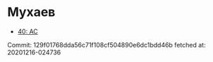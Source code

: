 # Мухаев
- [40: AC](40.md)

Commit: 129f01768dda56c71f108cf504890e6dc1bdd46b
 fetched at: 20201216-024736
